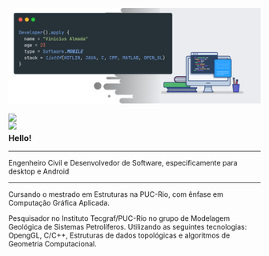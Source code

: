 ![capa github](https://github.com/viniciusalmada/viniciusalmada/blob/main/img/cover.png)  

<div>
  <a href="https://github.com/anuraghazra/github-readme-stats">
    <img align="center" src="https://github-readme-stats.vercel.app/api/top-langs/?username=viniciusalmada&hide=html&layout=compact&theme=buefy&langs_count=10" />
  </a>
  <a href="https://github.com/anuraghazra/github-readme-stats">
    <img width="495px" align="left" src="https://github-readme-stats.vercel.app/api?username=viniciusalmada&theme=buefy"/>
  </a>
</div>

### Hello!

---

Engenheiro Civil e Desenvolvedor de Software, especificamente para desktop e Android

---

Cursando o mestrado em Estruturas na PUC-Rio, com ênfase em Computação Gráfica Aplicada.

Pesquisador no Instituto Tecgraf/PUC-Rio no grupo de Modelagem Geológica de Sistemas Petrolíferos. Utilizando as seguintes tecnologias: OpengGL, C/C++, Estruturas de dados topológicas e algoritmos de Geometria Computacional.

